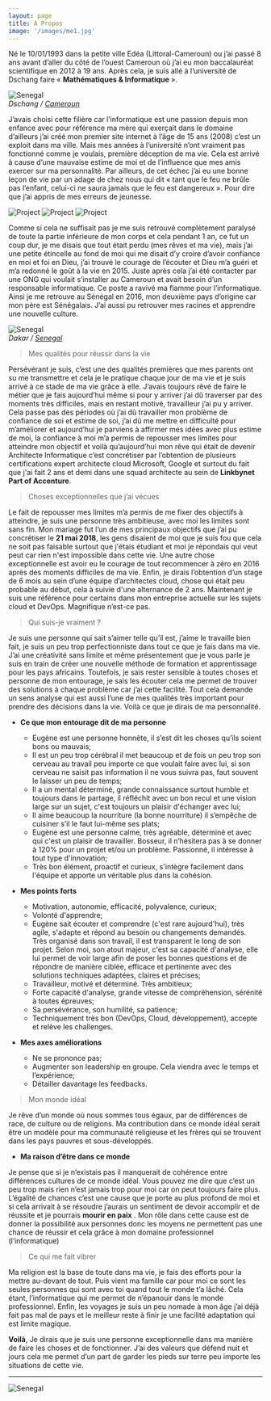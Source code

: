 ```yaml
---
layout: page
title: A Propos
image: '/images/me1.jpg'
---
```


Né le 10/01/1993 dans la petite ville Edéa (Littoral-Cameroun) ou j’ai passé 8 ans avant d’aller du côté de l’ouest Cameroun où j’ai eu mon baccalauréat scientifique en 2012 à 19 ans. Après cela, je suis allé à l’université de Dschang faire « **Mathématiques & Informatique** ».

<div class="gallery-box">
  <div class="gallery">
    <img src="/images/dschang.png" alt="Senegal">
  </div>
  <em>Dschang / <a href="https://www.univ-dschang.org/" target="_blank">Cameroun</a></em>
</div>

J’avais choisi cette filière car l’informatique est une passion depuis mon enfance avec pour référence ma mère qui exerçait dans le domaine d’ailleurs j’ai créé mon premier site internet à l’âge de 15 ans (2008) c’est un exploit dans ma ville. Mais mes années à l’université n’ont vraiment pas fonctionné comme je voulais, première déception de ma vie. Cela est arrivé à cause d’une mauvaise estime de moi et de l’influence que mes amis exercer sur ma personnalité. Par ailleurs, de cet échec j’ai eu une bonne leçon de vie par un adage de chez nous qui dit « tant que le feu ne brûle pas l’enfant, celui-ci ne saura jamais que le feu est dangereux ». Pour dire que j’ai appris de mes erreurs de jeunesse.

<div class="gallery-box">
  <div class="gallery">
    <img src="/images/me2.jpg" alt="Project">
    <img src="/images/me3.jpg" alt="Project">
    <img src="/images/me4.jpg" alt="Project">
  </div>
  <!-- <em>Projects</em> -->
</div>

Comme si cela ne suffisait pas je me suis retrouvé complètement paralysé de toute la partie inférieure de mon corps et cela pendant 1 an, ce fut un coup dur, je me disais que tout était perdu (mes rêves et ma vie), mais j’ai une petite étincelle au fond de moi qui me disait d’y croire d’avoir confiance en moi et foi en Dieu, j’ai trouvé le courage de l’écouter et Dieu m’a guéri et m’a redonné le goût à la vie en 2015. Juste après cela j’ai été contacter par une ONG qui voulait s’installer au Cameroun et avait besoin d’un responsable informatique. Ce poste a ravivé ma flamme pour l’informatique. Ainsi je me retrouve au Sénégal en 2016, mon deuxième pays d’origine car mon père est Sénégalais. J’ai aussi pu retrouver mes racines et apprendre une nouvelle culture.

<div class="gallery-box">
  <div class="gallery">
    <img src="/images/tata.jpeg" alt="Senegal">
  </div>
  <em>Dakar / <a href="http://www.leuksenegal.com/2018/04/le-car-rapide-un-patrimoine-culturel.html" target="_blank">Senegal</a></em>
</div>

> Mes qualités pour réussir dans la vie

Persévérant je suis, c’est une des qualités premières que mes parents ont su me transmettre et cela je le pratique chaque jour de ma vie et je suis arrivé à ce stade de ma vie grâce à elle. J’avais toujours rêvé de faire le métier que je fais aujourd’hui même si pour y arriver j’ai dû traverser par des moments très difficiles, mais en restant motivé, travailleur j’ai pu y arriver. Cela passe pas des périodes où j’ai dû travailler mon problème de confiance de soi et estime de soi, j’ai dû me mettre en difficulté pour m’améliorer et aujourd’hui je parviens à affirmer mes idées avec plus estime de moi, la confiance à moi m’a permis de repousser mes limites
pour atteindre mon objectif et voilà qu’aujourd’hui mon rêve qui était de devenir Architecte Informatique c’est concrétiser par l’obtention de plusieurs certifications expert architecte cloud Microsoft, Google et surtout du fait que j'ai fait 2 ans et demi dans une squad architecte au sein de **Linkbynet Part of Accenture**.

> Choses exceptionnelles que j’ai vécues

Le fait de repousser mes limites m’a permis de me fixer des objectifs à atteindre, je suis une personne très ambitieuse, avec moi les limites sont sans fin.
Mon mariage fut l’un de mes principaux objectifs que j’ai pu concrétiser le **21 mai 2018**, les gens disaient de moi que je suis fou que cela ne soit pas faisable surtout que j'étais étudiant et moi je répondais qui veut peut car rien n'est impossible dans cette vie. Une autre chose exceptionnelle est avoir eu le courage de tout recommencer à zéro en 2016 après des moments difficiles de ma vie. Enfin, je dirais l’obtention d’un stage de 6 mois au sein d’une équipe d’architectes cloud, chose qui était peu probable au début, cela à suivie d'une alternance de 2 ans. Maintenant je suis une référence pour certains dans mon entreprise actuelle sur les sujets cloud et DevOps. Magnifique n’est-ce pas.

> Qui suis-je vraiment ?

Je suis une personne qui sait s’aimer telle qu’il est, j’aime le travaille bien fait, je suis un peu trop perfectionniste dans tout ce que je fais dans ma vie. J’ai une créativité sans limite et même présentement que je vous parle je suis en train de créer une nouvelle méthode de formation et apprentissage pour les pays africains. Toutefois, je sais rester sensible à toutes choses et personne de mon entourage, je sais les écouter cela me permet de trouver des solutions à chaque problème car j’ai cette facilité. Tout cela demande un sens analyse qui est aussi l’une de mes qualités très important pour prendre des décisions dans la vie.
Voilà ce que je dirais de ma personnalité.

* **Ce que mon entourage dit de ma personne**
    * Eugène est une personne honnête, il s’est dit les choses qu’ils soient bons ou mauvais;
    * Il est un peu trop cérébral il met beaucoup et de fois un peu trop son cerveau au travail peu importe ce que voulait faire avec lui, 
      si son cerveau ne saisit pas information il ne vous suivra pas, faut souvent le laisser un peu de temps;
    * Il a un mental déterminé, grande connaissance surtout humble et toujours dans le partage, il réfléchit avec un bon recul et une vision large sur un sujet, 
      c'est toujours un plaisir d'échanger avec lui;
    * Il aime beaucoup la nourriture (la bonne nourriture) il s’empêche de cuisiner s’il le faut lui-même ses plats;
    *	Eugène est une personne calme, très agréable, déterminé et avec qui c'est un plaisir de travailler. Bosseur, il n’hésitera pas à se donner à 120% pour un projet et/ou un problème. Passionné, il intéresse à tout type d'innovation;
    *	Très bon élément, proactif et curieux, s'intègre facilement dans l'équipe et apporte un véritable plus dans la cohésion.

* **Mes points forts**
    * Motivation, autonomie, efficacité, polyvalence, curieux;
    *	Volonté d'apprendre;
    *	Eugène sait écouter et comprendre (c'est rare aujourd'hui), très agile, s'adapte et répond au besoin ou changements demandés. Très organisé dans son travail, il est transparent le long de son projet. Selon moi, son atout majeur, c'est sa capacité d'analyse, elle lui permet de voir large afin de poser les bonnes questions et de répondre de manière ciblée, efficace et pertinente avec des solutions techniques adaptées, claires et précises;
    *	Travailleur, motivé et déterminé. Très ambitieux;
    *	Forte capacité d'analyse, grande vitesse de compréhension, sérénité à toutes épreuves;
    *	Sa persévérance, son humilité, sa patience;
    *	Techniquement très bon (DevOps, Cloud, développement), accepte et relève les challenges.

* **Mes axes améliorations**
    * Ne se prononce pas;
    *	Augmenter son leadership en groupe. Cela viendra avec le temps et l’expérience;
    *	Détailler davantage les feedbacks.

> Mon monde idéal

Je rêve d’un monde où nous sommes tous égaux, par de différences de race, de culture ou de religions. Ma contribution dans ce monde idéal serait être un modèle pour ma
communauté religieuse et les frères qui se trouvent dans les pays pauvres et sous-développés.

- **Ma raison d’être dans ce monde**

Je pense que si je n’existais pas il manquerait de cohérence entre différences cultures de ce monde idéal. Vous pouvez me dire que c’est un peu trop mais rien n’est jamais trop pour moi car on peut toujours faire plus. L’égalité de chances c’est une cause que je porte au plus profond de moi et si cela arrivait à se résoudre j’aurais un sentiment de devoir accomplir et de réussite et je pourrais **mourir en paix** . Mon rôle dans cette cause est de donner la possibilité aux personnes donc
les moyens ne permettent pas une chance de réussir et cela grâce à mon domaine professionnel (l’informatique)

> Ce qui me fait vibrer

Ma religion est la base de toute dans ma vie, je fais des efforts pour la mettre au-devant de tout. Puis vient ma famille car pour moi ce sont les seules personnes qui sont avec toi quand tout le monde t’a lâché. Cela étant, l’informatique qui me permet de n’épanouir dans le monde professionnel. Enfin, les voyages je suis un peu nomade à mon âge j’ai déjà fait pas mal de pays et le meilleur reste à finir je une facilité adaptation qui est limite magique.

**Voilà**, Je dirais que je suis une personne exceptionnelle dans ma manière de faire les choses et de fonctionner. J’ai des valeurs que défend nuit et jours cela me permet d’un part de garder les pieds sur terre peu importe les situations de cette vie.

***

<div class="gallery-box">
  <div class="gallery">
    <img src="/images/me6.jpg" alt="Senegal">
  </div>
</div>